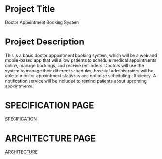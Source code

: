 # Project Title
Doctor Appointment Booking System

# Project Description
This is a basic doctor appointment booking system, which will be a web and mobile-based app that will allow patients to schedule medical appointments online, manage bookings, and receive reminders. Doctors will use the system to manage their different schedules; hospital administrators will be able to monitor appointment statistics and optimize scheduling efficiency. A notification service will be included to remind patients about upcoming appointments.

# SPECIFICATION PAGE
[SPECIFICATION](./SPECIFICATION.MD)

# ARCHITECTURE PAGE
[ARCHITECTURE](ARCHITECTURE.md)
